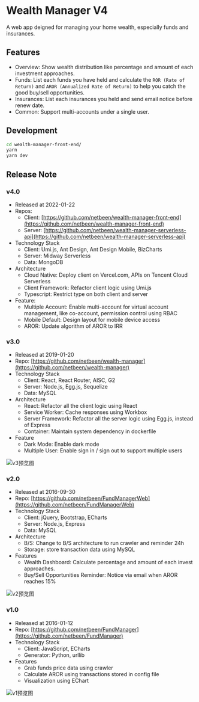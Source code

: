 # Wealth Manager V4

A web app deigned for managing your home wealth, especially funds and insurances.

## Features

- Overview: Show wealth distribution like percentage and amount of each investment approaches. 
- Funds: List each funds you have held and calculate the `ROR (Rate of Return)` and `AROR (Annualized Rate of Return)` to help you catch the good buy/sell opportunities.
- Insurances: List each insurances you held and send email notice before renew date.
- Common: Support multi-accounts under a single user.

## Development

```bash
cd wealth-manager-front-end/
yarn
yarn dev
```

## Release Note

### v4.0

- Released at 2022-01-22 
- Repos:
  - Client: [https://github.com/netbeen/wealth-manager-front-end](https://github.com/netbeen/wealth-manager-front-end)
  - Server: [https://github.com/netbeen/wealth-manager-serverless-api](https://github.com/netbeen/wealth-manager-serverless-api)
- Technology Stack
  - Client: Umi.js, Ant Design, Ant Design Mobile, BizCharts
  - Server: Midway Serverless
  - Data: MongoDB
- Architecture
  - Cloud Native: Deploy client on Vercel.com, APIs on Tencent Cloud Serverless
  - Client Framework: Refactor client logic using Umi.js
  - Typescript: Restrict type on both client and server
- Feature:
  - Multiple Account: Enable multi-account for virtual account management, like co-account, permission control using RBAC
  - Mobile Default: Design layout for mobile device access
  - AROR: Update algorithm of AROR to IRR

### v3.0

- Released at 2019-01-20 
- Repo: [https://github.com/netbeen/wealth-manager](https://github.com/netbeen/wealth-manager)
- Technology Stack
  - Client: React, React Router, AISC, G2
  - Server: Node.js, Egg.js, Sequelize
  - Data: MySQL
- Architecture
  - React: Refactor all the client logic using React
  - Service Worker: Cache responses using Workbox
  - Server Framework: Refactor all the server logic using Egg.js, instead of Express
  - Container: Maintain system dependency in dockerfile
- Feature
  - Dark Mode: Enable dark mode
  - Multiple User: Enable sign in / sign out to support multiple users 

![v3预览图](https://raw.githubusercontent.com/netbeen/wealth-manager/master/readme/v3.png)

### v2.0

- Released at 2016-09-30
- Repo: [https://github.com/netbeen/FundManagerWeb](https://github.com/netbeen/FundManagerWeb)
- Technology Stack
  - Client: jQuery, Bootstrap, ECharts
  - Server: Node.js, Express
  - Data: MySQL
- Architecture
  - B/S: Change to B/S architecture to run crawler and reminder 24h
  - Storage: store transaction data using MySQL
- Features
  - Wealth Dashboard: Calculate percentage and amount of each invest approaches.
  - Buy/Sell Opportunities Reminder: Notice via email when AROR reaches 15%

![v2预览图](https://raw.githubusercontent.com/netbeen/wealth-manager/master/readme/v2.png)


### v1.0

- Released at 2016-01-12 
- Repo: [https://github.com/netbeen/FundManager](https://github.com/netbeen/FundManager)
- Technology Stack
  - Client: JavaScript, ECharts
  - Generator: Python, urllib
- Features
  - Grab funds price data using crawler
  - Calculate AROR using transactions stored in config file
  - Visualization using EChart

![v1预览图](https://raw.githubusercontent.com/netbeen/wealth-manager/master/readme/v1.jpg)
